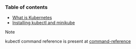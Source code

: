 ### Table of contents

-  [What is Kubernetes](01-What-is-Kubernetes.md)
- [Installing kubectl and minikube](02-Installation.md)

>[!Note]
> kubectl command reference is present at [command-reference](kubectl-commands.md)

